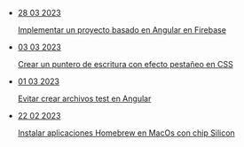 <ul class="posts">
  <li class="post">
    <a href="/deploy-an-angular-based-project-in-firebase">
      <p class="date">28 03 2023</p>
      Implementar un proyecto basado en Angular en Firebase
    </a>
  </li>
  <li class="post">
    <a href="/create-a-blinking-typing-pointer-in-css">
      <p class="date">03 03 2023</p>
      Crear un puntero de escritura con efecto pestañeo en CSS
    </a>
  </li>
  <li class="post">
    <a href="/avoid-creating-test-files-in-angular">
      <p class="date">01 03 2023</p>
      Evitar crear archivos test en Angular
    </a>
  </li>
  <li class="post">
    <a href="/install-homebrew-applications-on-macos-with-silicon-chip">
      <p class="date">22 02 2023</p>
      Instalar aplicaciones Homebrew en MacOs con chip Silicon
    </a>
  </li>
</ul>
